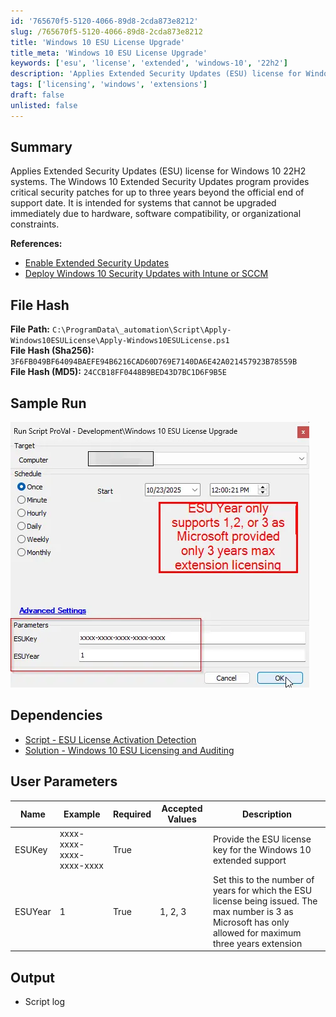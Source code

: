 ```yaml
---
id: '765670f5-5120-4066-89d8-2cda873e8212'
slug: /765670f5-5120-4066-89d8-2cda873e8212
title: 'Windows 10 ESU License Upgrade'
title_meta: 'Windows 10 ESU License Upgrade'
keywords: ['esu', 'license', 'extended', 'windows-10', '22h2']
description: 'Applies Extended Security Updates (ESU) license for Windows 10 22H2 systems. The Windows 10 Extended Security Updates program provides critical security patches for up to three years beyond the official end of support date. It is intended for systems that cannot be upgraded immediately due to hardware, software compatibility, or organizational constraints.'
tags: ['licensing', 'windows', 'extensions']
draft: false
unlisted: false
---
```


## Summary

Applies Extended Security Updates (ESU) license for Windows 10 22H2 systems. The Windows 10 Extended Security Updates program provides critical security patches for up to three years beyond the official end of support date. It is intended for systems that cannot be upgraded immediately due to hardware, software compatibility, or organizational constraints.

**References:**

- [Enable Extended Security Updates](https://learn.microsoft.com/en-us/windows/whats-new/enable-extended-security-updates)
- [Deploy Windows 10 Security Updates with Intune or SCCM](https://www.systemcenterdudes.com/deploy-windows-10-extended-security-update-key-with-intune-or-sccm/)

## File Hash

**File Path:** `C:\ProgramData\_automation\Script\Apply-Windows10ESULicense\Apply-Windows10ESULicense.ps1`  
**File Hash (Sha256):** `3F6FB049BF64094BAEFE94B6216CAD60D769E7140DA6E42A021457923B78559B`  
**File Hash (MD5):** `24CCB18FF0448B9BED43D7BC1D6F9B5E`  

## Sample Run

![Sample Run](../../../static/img/docs/2731179e-384e-4fda-907a-365368ebf742/image.webp)

## Dependencies

- [Script - ESU License Activation Detection](/docs/634db1b5-58a2-4571-8873-74040c203d56)
- [Solution - Windows 10 ESU Licensing and Auditing](/docs/7fe6a52b-79fd-487b-8009-523996e74d11)

## User Parameters

| Name      | Example                  | Required | Accepted Values | Description                                                                                       |
|-----------|--------------------------|----------|-----------------|----------------------------------------------------------------------------------|
| ESUKey    | xxxx-xxxx-xxxx-xxxx-xxxx | True     |                 | Provide the ESU license key for the Windows 10 extended support     |
| ESUYear   | 1                        | True     | 1, 2, 3         | Set this to the number of years for which the ESU license being issued. The max number is 3 as Microsoft has only allowed for maximum three years extension |

## Output

- Script log
